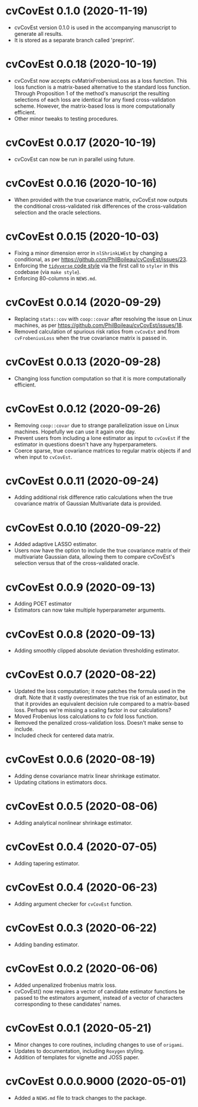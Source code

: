 # cvCovEst 0.1.0 (2020-11-19)

* cvCovEst version 0.1.0 is used in the accompanying manuscript to generate all results.
* It is stored as a separate branch called 'preprint'.

# cvCovEst 0.0.18 (2020-10-19)

* cvCovEst now accepts cvMatrixFrobeniusLoss as a loss function. This loss function is a matrix-based alternative to the standard loss function. Through Proposition 1 of the method's manuscript the resulting selections of each loss are identical for any fixed cross-validation scheme. However, the matrix-based loss is more computationally efficient.
* Other minor tweaks to testing procedures.

# cvCovEst 0.0.17 (2020-10-19)

* cvCovEst can now be run in parallel using future.

# cvCovEst 0.0.16 (2020-10-16)

* When provided with the true covariance matrix, cvCovEst now outputs the conditional cross-validated risk differences of the cross-validation selection and the oracle selections.

# cvCovEst 0.0.15 (2020-10-03)

* Fixing a minor dimension error in `nlShrinkLWEst` by changing a conditional,
  as per https://github.com/PhilBoileau/cvCovEst/issues/23.
* Enforcing the [`tidyverse` code style](https://style.tidyverse.org/) via the
  first call to `styler` in this codebase (via `make style`).
* Enforcing 80-columns in `NEWS.md`.

# cvCovEst 0.0.14 (2020-09-29)

* Replacing `stats::cov` with `coop::covar` after resolving the issue on Linux
  machines, as per https://github.com/PhilBoileau/cvCovEst/issues/18.
* Removed calculation of spurious risk ratios from `cvCovEst` and from
  `cvFrobeniusLoss` when the true covariance matrix is passed in.

# cvCovEst 0.0.13 (2020-09-28)

* Changing loss function computation so that it is more computationally
  efficient.

# cvCovEst 0.0.12 (2020-09-26)

* Removing `coop::covar` due to strange parallelization issue on Linux machines.
  Hopefully we can use it again one day.
* Prevent users from including a lone estimator as input to `cvCovEst` if the
  estimator in questions doesn't have any hyperparameters.
* Coerce sparse, true covariance matrices to regular matrix objects if and when
  input to `cvCovEst`.

# cvCovEst 0.0.11 (2020-09-24)

* Adding additional risk difference ratio calculations when the true covariance
  matrix of Gaussian Multivariate data is provided.

# cvCovEst 0.0.10 (2020-09-22)

* Added adaptive LASSO estimator.
* Users now have the option to include the true covariance matrix of their
  multivariate Gaussian data, allowing them to compare cvCovEst's selection
  versus that of the cross-validated oracle.

# cvCovEst 0.0.9 (2020-09-13)

* Adding POET estimator
* Estimators can now take multiple hyperparameter arguments.

# cvCovEst 0.0.8 (2020-09-13)

* Adding smoothly clipped absolute deviation thresholding estimator.

# cvCovEst 0.0.7 (2020-08-22)

* Updated the loss computation; it now patches the formula used in the draft.
  Note that it vastly overestimates the true risk of an estimator, but that it
  provides an equivalent decision rule compared to a matrix-based loss. Perhaps
  we're missing a scaling factor in our calculations?
* Moved Frobenius loss calculations to cv fold loss function.
* Removed the penalized cross-validation loss. Doesn't make sense to include.
* Included check for centered data matrix.

# cvCovEst 0.0.6 (2020-08-19)

* Adding dense covariance matrix linear shrinkage estimator.
* Updating citations in estimators docs.

# cvCovEst 0.0.5 (2020-08-06)

* Adding analytical nonlinear shrinkage estimator.

# cvCovEst 0.0.4 (2020-07-05)

* Adding tapering estimator.

# cvCovEst 0.0.4 (2020-06-23)

* Adding argument checker for `cvCovEst` function.

# cvCovEst 0.0.3 (2020-06-22)

* Adding banding estimator.

# cvCovEst 0.0.2 (2020-06-06)

* Added unpenalized frobenius matrix loss.
* cvCovEst() now requires a vector of candidate estimator functions be passed to
  the estimators argument, instead of a vector of characters corresponding to
  these candidates' names.

# cvCovEst 0.0.1 (2020-05-21)

* Minor changes to core routines, including changes to use of `origami`.
* Updates to documentation, including `Roxygen` styling.
* Addition of templates for vignette and JOSS paper.

# cvCovEst 0.0.0.9000 (2020-05-01)

* Added a `NEWS.md` file to track changes to the package.

